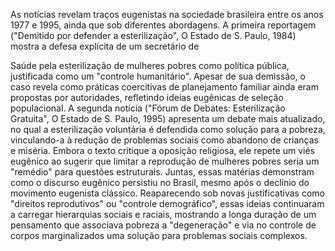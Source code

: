 As notícias revelam traços eugenistas na sociedade brasileira entre os anos 1977 e 1995,
ainda que sob diferentes abordagens. A primeira reportagem ("Demitido por defender a
esterilização", O Estado de S. Paulo, 1984) mostra a defesa explícita de um secretário de

Saúde pela esterilização de mulheres pobres como política pública, justificada como um
"controle humanitário". Apesar de sua demissão, o caso revela como práticas coercitivas
de planejamento familiar ainda eram propostas por autoridades, refletindo ideias
eugênicas de seleção populacional. A segunda notícia ("Fórum de Debates:
Esterilização Gratuita", O Estado de S. Paulo, 1995) apresenta um debate mais
atualizado, no qual a esterilização voluntária é defendida como solução para a pobreza,
vinculando-a à redução de problemas sociais como abandono de crianças e miséria.
Embora o texto critique a oposição religiosa, ele repete um viés eugênico ao sugerir que
limitar a reprodução de mulheres pobres seria um "remédio" para questões estruturais.
Juntas, essas matérias demonstram como o discurso eugênico persistiu no Brasil,
mesmo após o declínio do movimento eugenista clássico. Reaparecendo sob novas
justificativas como "direitos reprodutivos" ou "controle demográfico", essas ideias
continuaram a carregar hierarquias sociais e raciais, mostrando a longa duração de um
pensamento que associava pobreza a "degeneração" e via no controle de corpos
marginalizados uma solução para problemas sociais complexos.